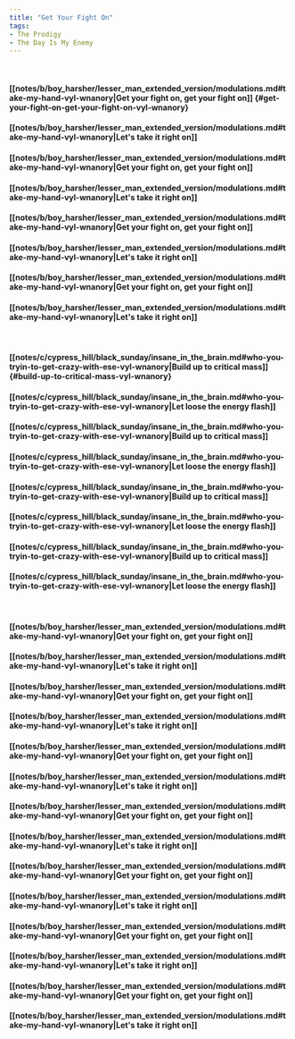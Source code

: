 ```yaml
---
title: "Get Your Fight On"
tags:
- The Prodigy
- The Day Is My Enemy
---
```

&nbsp;
#### [[notes/b/boy_harsher/lesser_man_extended_version/modulations.md#take-my-hand-vyl-wnanory|Get your fight on, get your fight on]] {#get-your-fight-on-get-your-fight-on-vyl-wnanory}
#### [[notes/b/boy_harsher/lesser_man_extended_version/modulations.md#take-my-hand-vyl-wnanory|Let's take it right on]]
#### [[notes/b/boy_harsher/lesser_man_extended_version/modulations.md#take-my-hand-vyl-wnanory|Get your fight on, get your fight on]]
#### [[notes/b/boy_harsher/lesser_man_extended_version/modulations.md#take-my-hand-vyl-wnanory|Let's take it right on]]
#### [[notes/b/boy_harsher/lesser_man_extended_version/modulations.md#take-my-hand-vyl-wnanory|Get your fight on, get your fight on]]
#### [[notes/b/boy_harsher/lesser_man_extended_version/modulations.md#take-my-hand-vyl-wnanory|Let's take it right on]]
#### [[notes/b/boy_harsher/lesser_man_extended_version/modulations.md#take-my-hand-vyl-wnanory|Get your fight on, get your fight on]]
#### [[notes/b/boy_harsher/lesser_man_extended_version/modulations.md#take-my-hand-vyl-wnanory|Let's take it right on]]
&nbsp;
#### [[notes/c/cypress_hill/black_sunday/insane_in_the_brain.md#who-you-tryin-to-get-crazy-with-ese-vyl-wnanory|Build up to critical mass]] {#build-up-to-critical-mass-vyl-wnanory}
#### [[notes/c/cypress_hill/black_sunday/insane_in_the_brain.md#who-you-tryin-to-get-crazy-with-ese-vyl-wnanory|Let loose the energy flash]]
#### [[notes/c/cypress_hill/black_sunday/insane_in_the_brain.md#who-you-tryin-to-get-crazy-with-ese-vyl-wnanory|Build up to critical mass]]
#### [[notes/c/cypress_hill/black_sunday/insane_in_the_brain.md#who-you-tryin-to-get-crazy-with-ese-vyl-wnanory|Let loose the energy flash]]
#### [[notes/c/cypress_hill/black_sunday/insane_in_the_brain.md#who-you-tryin-to-get-crazy-with-ese-vyl-wnanory|Build up to critical mass]]
#### [[notes/c/cypress_hill/black_sunday/insane_in_the_brain.md#who-you-tryin-to-get-crazy-with-ese-vyl-wnanory|Let loose the energy flash]]
#### [[notes/c/cypress_hill/black_sunday/insane_in_the_brain.md#who-you-tryin-to-get-crazy-with-ese-vyl-wnanory|Build up to critical mass]]
#### [[notes/c/cypress_hill/black_sunday/insane_in_the_brain.md#who-you-tryin-to-get-crazy-with-ese-vyl-wnanory|Let loose the energy flash]]
&nbsp;
#### [[notes/b/boy_harsher/lesser_man_extended_version/modulations.md#take-my-hand-vyl-wnanory|Get your fight on, get your fight on]]
#### [[notes/b/boy_harsher/lesser_man_extended_version/modulations.md#take-my-hand-vyl-wnanory|Let's take it right on]]
#### [[notes/b/boy_harsher/lesser_man_extended_version/modulations.md#take-my-hand-vyl-wnanory|Get your fight on, get your fight on]]
#### [[notes/b/boy_harsher/lesser_man_extended_version/modulations.md#take-my-hand-vyl-wnanory|Let's take it right on]]
#### [[notes/b/boy_harsher/lesser_man_extended_version/modulations.md#take-my-hand-vyl-wnanory|Get your fight on, get your fight on]]
#### [[notes/b/boy_harsher/lesser_man_extended_version/modulations.md#take-my-hand-vyl-wnanory|Let's take it right on]]
#### [[notes/b/boy_harsher/lesser_man_extended_version/modulations.md#take-my-hand-vyl-wnanory|Get your fight on, get your fight on]]
#### [[notes/b/boy_harsher/lesser_man_extended_version/modulations.md#take-my-hand-vyl-wnanory|Let's take it right on]]
#### [[notes/b/boy_harsher/lesser_man_extended_version/modulations.md#take-my-hand-vyl-wnanory|Get your fight on, get your fight on]]
#### [[notes/b/boy_harsher/lesser_man_extended_version/modulations.md#take-my-hand-vyl-wnanory|Let's take it right on]]
#### [[notes/b/boy_harsher/lesser_man_extended_version/modulations.md#take-my-hand-vyl-wnanory|Get your fight on, get your fight on]]
#### [[notes/b/boy_harsher/lesser_man_extended_version/modulations.md#take-my-hand-vyl-wnanory|Let's take it right on]]
#### [[notes/b/boy_harsher/lesser_man_extended_version/modulations.md#take-my-hand-vyl-wnanory|Get your fight on, get your fight on]]
#### [[notes/b/boy_harsher/lesser_man_extended_version/modulations.md#take-my-hand-vyl-wnanory|Let's take it right on]]
